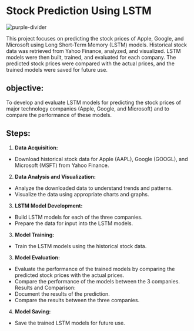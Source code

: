 # Stock Prediction Using LSTM
![purple-divider](https://user-images.githubusercontent.com/7065401/52071927-c1cd7100-2562-11e9-908a-dde91ba14e59.png)

This project focuses on predicting the stock prices of Apple, Google, and Microsoft using Long Short-Term Memory (LSTM) models. Historical stock data was retrieved from Yahoo Finance, analyzed, and visualized. LSTM models were then built, trained, and evaluated for each company. The predicted stock prices were compared with the actual prices, and the trained models were saved for future use.
## objective:
To develop and evaluate LSTM models for predicting the stock prices of major technology companies (Apple, Google, and Microsoft) and to compare the performance of these models.
## Steps:
1. **Data Acquisition:**
- Download historical stock data for Apple (AAPL), Google (GOOGL), and Microsoft (MSFT) from Yahoo Finance.
2. **Data Analysis and Visualization:**
- Analyze the downloaded data to understand trends and patterns.
- Visualize the data using appropriate charts and graphs.
3. **LSTM Model Development:**
- Build LSTM models for each of the three companies.
- Prepare the data for input into the LSTM models.
3. **Model Training:**
- Train the LSTM models using the historical stock data.
3. **Model Evaluation:**
- Evaluate the performance of the trained models by comparing the predicted stock prices with the actual prices.
- Compare the performance of the models between the 3 companies.
Results and Comparison:
- Document the results of the prediction.
- Compare the results between the three companies.
4. **Model Saving:**
- Save the trained LSTM models for future use.
